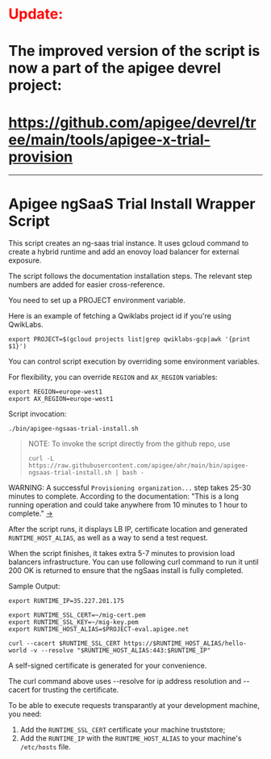 # <span style="color:red">Update:</span> 

# The improved version of the script is now a part of the apigee devrel project:

# https://github.com/apigee/devrel/tree/main/tools/apigee-x-trial-provision


<hr>

# Apigee ngSaaS Trial Install Wrapper Script

This script creates an ng-saas trial instance. It uses gcloud command to create a hybrid runtime and add an enovoy load balancer for external exposure.

The script follows the documentation installation steps. The relevant step numbers are added for easier cross-reference.



You need to set up a PROJECT environment variable.

Here is an example of fetching a Qwiklabs project id if you're using QwikLabs.
```
export PROJECT=$(gcloud projects list|grep qwiklabs-gcp|awk '{print $1}')
```

You can control script execution by overriding some environment variables.

For flexibility, you can override `REGION` and `AX_REGION` variables:

```
export REGION=europe-west1
export AX_REGION=europe-west1
```

Script invocation:

```
./bin/apigee-ngsaas-trial-install.sh
```

> NOTE: To invoke the script directly from the github repo, use
> ```
> curl -L https://raw.githubusercontent.com/apigee/ahr/main/bin/apigee-ngsaas-trial-install.sh | bash -
> ```

WARNING: A successful `Provisioning organization...` step takes 25-30 minutes to complete. According to the documentation: "This is a long running operation and could take anywhere from 10 minutes to 1 hour to complete." [->](https://cloud.google.com/sdk/gcloud/reference/alpha/apigee/organizations/provision)


After the script runs, it displays LB IP, certificate location and generated `RUNTIME_HOST_ALIAS`, as well as a way to send a test request.

When the script finishes, it takes extra 5-7 minutes to provision load balancers infrastructure. You can use following curl command to run it until 200 OK is returned to ensure that the ngSaas install is fully completed.


Sample Output:
```
export RUNTIME_IP=35.227.201.175

export RUNTIME_SSL_CERT=~/mig-cert.pem
export RUNTIME_SSL_KEY=~/mig-key.pem
export RUNTIME_HOST_ALIAS=$PROJECT-eval.apigee.net 

curl --cacert $RUNTIME_SSL_CERT https://$RUNTIME_HOST_ALIAS/hello-world -v --resolve "$RUNTIME_HOST_ALIAS:443:$RUNTIME_IP"
```

A self-signed certificate is generated for your convenience. 

The curl command above uses --resolve for ip address resolution and --cacert for trusting the certificate.

To be able to execute requests transparantly at your development machine, you need:

1. Add the `RUNTIME_SSL_CERT` certificate your machine truststore;
2. Add the `RUNTIME_IP` with the `RUNTIME_HOST_ALIAS` to your machine's `/etc/hosts` file.



